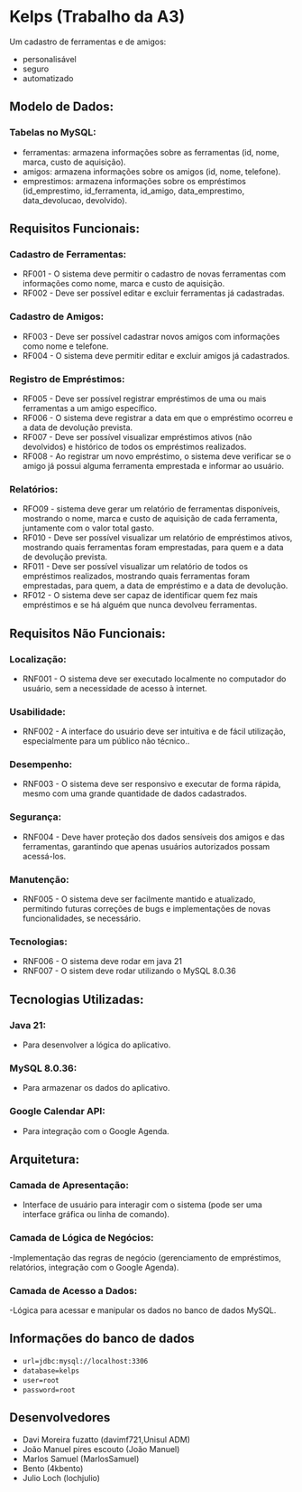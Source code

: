 # Kelps (Trabalho da A3)
Um cadastro de ferramentas  e de amigos:
- personalisável
- seguro
- automatizado

##


## Modelo de Dados:
### Tabelas no MySQL:
- ferramentas: armazena informações sobre as ferramentas (id, nome, marca, custo de aquisição).
- amigos: armazena informações sobre os amigos (id, nome, telefone).
- emprestimos: armazena informações sobre os empréstimos (id_emprestimo, id_ferramenta, id_amigo, data_emprestimo, data_devolucao, devolvido).
## Requisitos Funcionais:
### Cadastro de Ferramentas:
- RF001 - O sistema deve permitir o cadastro de novas ferramentas com informações como nome, marca e custo de aquisição.
- RF002 - Deve ser possível editar e excluir ferramentas já cadastradas.
### Cadastro de Amigos:
- RF003 - Deve ser possível cadastrar novos amigos com informações como nome e telefone.
- RF004 - O sistema deve permitir editar e excluir amigos já cadastrados.
### Registro de Empréstimos:
- RF005 - Deve ser possível registrar empréstimos de uma ou mais ferramentas a um amigo específico.
- RF006 - O sistema deve registrar a data em que o empréstimo ocorreu e a data de devolução prevista.
- RF007 - Deve ser possível visualizar empréstimos ativos (não devolvidos) e histórico de todos os empréstimos realizados.
- RF008 - Ao registrar um novo empréstimo, o sistema deve verificar se o amigo já possui alguma ferramenta emprestada e informar ao usuário.
### Relatórios:
- RFO09 -  sistema deve gerar um relatório de ferramentas disponíveis, mostrando o nome, marca e custo de aquisição de cada ferramenta, juntamente com o valor total gasto.
- RF010 - Deve ser possível visualizar um relatório de empréstimos ativos, mostrando quais ferramentas foram emprestadas, para quem e a data de devolução prevista.
- RF011 - Deve ser possível visualizar um relatório de todos os empréstimos realizados, mostrando quais ferramentas foram emprestadas, para quem, a data de empréstimo e a data de devolução.
- RF012 - O sistema deve ser capaz de identificar quem fez mais empréstimos e se há alguém que nunca devolveu ferramentas.
## Requisitos Não Funcionais:
### Localização:
- RNF001 - O sistema deve ser executado localmente no computador do usuário, sem a necessidade de acesso à internet.
### Usabilidade:
- RNF002 - A interface do usuário deve ser intuitiva e de fácil utilização, especialmente para um público não técnico..
### Desempenho:
- RNF003 - O sistema deve ser responsivo e executar de forma rápida, mesmo com uma grande quantidade de dados cadastrados.
### Segurança:
- RNF004 - Deve haver proteção dos dados sensíveis dos amigos e das ferramentas, garantindo que apenas usuários autorizados possam acessá-los.
### Manutenção:
- RNF005 - O sistema deve ser facilmente mantido e atualizado, permitindo futuras correções de bugs e implementações de novas funcionalidades, se necessário.
### Tecnologias:
- RNF006 - O sistema deve rodar em java 21
- RNF007 - O sistem deve rodar utilizando o MySQL 8.0.36



## Tecnologias Utilizadas:
### Java 21:

- Para desenvolver a lógica do aplicativo.
### MySQL 8.0.36:

- Para armazenar os dados do aplicativo.
### Google Calendar API:

- Para integração com o Google Agenda.

## Arquitetura:
### Camada de Apresentação:

- Interface de usuário para interagir com o sistema (pode ser uma interface gráfica ou linha de comando).
### Camada de Lógica de Negócios:

-Implementação das regras de negócio (gerenciamento de empréstimos, relatórios, integração com o Google Agenda).
### Camada de Acesso a Dados:

-Lógica para acessar e manipular os dados no banco de dados MySQL.

## Informações do banco de dados
- `url=jdbc:mysql://localhost:3306`
- `database=kelps`
- `user=root`
- `password=root`
## Desenvolvedores
- Davi Moreira fuzatto (davimf721,Unisul ADM)
- João Manuel pires escouto (João Manuel)
- Marlos Samuel (MarlosSamuel)
- Bento (4kbento)
- Julio Loch (lochjulio)
